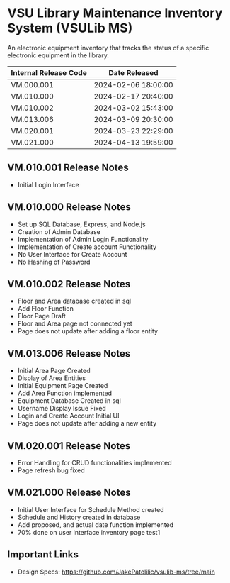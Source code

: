 # VSU Library Maintenance Inventory System (VSULib MS)

An electronic equipment inventory that tracks the status of a specific electronic equipment in the library.

| Internal Release Code | Date Released       |
| --------------------- | ------------------- |
| VM.000.001            | 2024-02-06 18:00:00 |
| VM.010.000            | 2024-02-17 20:40:00 |
| VM.010.002            | 2024-03-02 15:43:00 |
| VM.013.006            | 2024-03-09 20:30:00 |
| VM.020.001            | 2024-03-23 22:29:00 |
| VM.021.000            | 2024-04-13 19:59:00 |

## VM.010.001 Release Notes

- Initial Login Interface

## VM.010.000 Release Notes

- Set up SQL Database, Express, and Node.js
- Creation of Admin Database
- Implementation of Admin Login Functionality
- Implementation of Create account Functionality
- No User Interface for Create Account
- No Hashing of Password

## VM.010.002 Release Notes

- Floor and Area database created in sql
- Add Floor Function
- Floor Page Draft
- Floor and Area page not connected yet
- Page does not update after adding a floor entity

## VM.013.006 Release Notes

- Initial Area Page Created
- Display of Area Entities
- Initial Equipment Page Created
- Add Area Function implemented
- Equipment Database Created in sql
- Username Display Issue Fixed
- Login and Create Account Initial UI
- Page does not update after adding a new entity

## VM.020.001 Release Notes

- Error Handling for CRUD functionalities implemented
- Page refresh bug fixed

## VM.021.000 Release Notes

- Initial User Interface for Schedule Method created
- Schedule and History created in database
- Add proposed, and actual date function implemented
- 70% done on user interface inventory page test1

## Important Links

- Design Specs: https://github.com/JakePatolilic/vsulib-ms/tree/main
